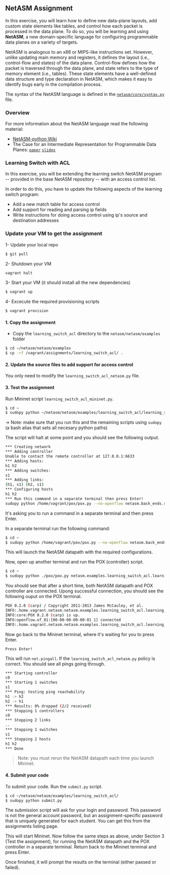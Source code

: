 ## NetASM Assignment

In this exercise, you will learn how to define new data-plane layouts, add custom state elements like tables, and control how each packet is processed in the data plane. To do so, you will be learning and using **NetASM**, a new domain-specific language for configuring programmable data planes on a variety of targets.

NetASM is analogous to an x86 or MIPS-like instructions set.  However, unlike updating main memory and registers, it defines the layout (i.e., control-flow and states) of the data plane. Control-flow defines how the packet is traversed through the data plane, and state refers to the type of memory element (i.e., tables). These state elements have a well-defined data structure and type declaration in NetASM, which makes it easy to identify bugs early in the compilation process.

The syntax of the NetASM language is defined in the [`netasm/core/syntax.py`](https://github.com/NetASM/NetASM-python/blob/master/netasm/netasm/core/syntax.py) file.

### Overview

For more information about the NetASM language read the following material:

* [NetASM-python Wiki](https://github.com/NetASM/NetASM-python/wiki)
* The Case for an Intermediate Representation for Programmable Data Planes: [`paper`](http://www.cs.princeton.edu/~mshahbaz/papers/sosr15-netasm.pdf) [`slides`](http://www.cs.princeton.edu/~mshahbaz/slides/sosr15-netasm.pptx)

### Learning Switch with ACL

In this exercise, you will be extending the learning switch NetASM program -- provided in the base NetASM repository -- with an access control list.

In order to do this, you have to update the following aspects of the learning switch program:
* Add a new match table for access control
* Add support for reading and parsing ip fields
* Write instructions for doing access control using ip's source and destination addresses

### Update your VM to get the assignment

1- Update your local repo
```bash
$ git pull
```

2- Shutdown your VM
```bash
vagrant halt
```
3- Start your VM (it should install all the new dependencies)
```bash
$ vagrant up
```

4- Excecute the required provisioning scripts
```bash
$ vagrant provision
```

#### 1. Copy the assignment

* Copy the `learning_switch_acl` directory to the `netasm/netasm/examples` folder

``` bash
$ cd ~/netasm/netasm/examples
$ cp -rf /vagrant/assignments/learning_switch_acl/ .
```

#### 2. Update the source files to add support for access control

You only need to modify the `learning_switch_acl_netasm.py` file.

#### 3. Test the assignment

Run Mininet script `learning_switch_acl_mininet.py`.

``` bash
$ cd ~
$ sudopy python ~/netasm/netasm/examples/learning_switch_acl/learning_switch_acl_mininet.py
```

-> Note: make sure that you run this and the remaining scripts using `sudopy` (a bash alias that sets all necesary python paths)

The script will halt at some point and you should see the following output.

``` bash
*** Creating network
*** Adding controller
Unable to contact the remote controller at 127.0.0.1:6633
*** Adding hosts:
h1 h2
*** Adding switches:
s1
*** Adding links:
(h1, s1) (h2, s1)
*** Configuring hosts
h1 h2
*** Run this command in a separate terminal then press Enter!
sudopy python /home/vagrant/pox/pox.py --no-openflow netasm.back_ends.soft_switch.datapath --address=127.0.0.1 --port=6633 --dpid=0000000000000001 --policy= --ports=s1-eth1,s1-eth2 --ctl_port=7791
```

It's asking you to run a command in a separate terminal and then press Enter.

In a separate terminal run the following command:

``` bash
$ cd ~
$ sudopy python /home/vagrant/pox/pox.py --no-openflow netasm.back_ends.soft_switch.datapath --address=127.0.0.1 --port=6633 --dpid=0000000000000001 --policy= --ports=s1-eth1,s1-eth2 --ctl_port=7791
```

This will launch the NetASM datapath with the required configurations.

Now, open up another terminal and run the POX (controller) script.

``` bash
$ cd ~
$ sudopy python ./pox/pox.py netasm.examples.learning_switch_acl.learning_switch_acl_pox
```

You should see that after a short time, both NetASM datapath and POX controller are connected. Upong successful connection, you should see the following ouput on the POX terminal.

``` bash
POX 0.2.0 (carp) / Copyright 2011-2013 James McCauley, et al.
INFO:.home.vagrant.netasm.netasm.examples.learning_switch_acl.learning_switch_acl_pox:netasm.examples.learning_switch_acl.learning_switch_acl_netasm running.
INFO:core:POX 0.2.0 (carp) is up.
INFO:openflow.of_01:[00-00-00-00-00-01 1] connected
INFO:.home.vagrant.netasm.netasm.examples.learning_switch_acl.learning_switch_acl_pox:netasm.examples.learning_switch_acl.learning_switch_acl_netasm for 00-00-00-00-00-01
```

Now go back to the Mininet terminal, where it's waiting for you to press Enter.

```
Press Enter!
```

This will run `net.pingall`. If the `learning_switch_acl_netasm.py` policy is correct. You should see all pings going through.

``` bash
*** Starting controller
c0
*** Starting 1 switches
s1
*** Ping: testing ping reachability
h1 -> h2
h2 -> h1
*** Results: 0% dropped (2/2 received)
*** Stopping 1 controllers
c0
*** Stopping 2 links
..
*** Stopping 1 switches
s1
*** Stopping 2 hosts
h1 h2
*** Done
```

> Note: you must rerun the NetASM datapath each time you launch Mininet.

#### 4. Submit your code

To submit your code. Run the `submit.py` script. 

``` bash
$ cd ~/netasm/netasm/examples/learning_switch_acl/
$ sudopy python submit.py
```

The submission script will ask for your login and password. This password is not the general account password, but an assignment-specific password that is uniquely generated for each student. You can get this from the assignments listing page.

This will start Mininet. Now follow the same steps as above, under Section 3 (Test the assignment), for running the NetASM datapath and the POX controller in a separate terminal. Return back to the Mininet terminal and press Enter.

Once finished, it will prompt the results on the terminal (either passed or failed).
